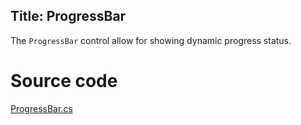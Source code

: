 Title: ProgressBar
---
The `ProgressBar` control allow for showing dynamic progress status.

# Source code
[ProgressBar.cs](https://github.com/AvaloniaUI/Avalonia/blob/master/src/Avalonia.Controls/ProgressBar.cs)
